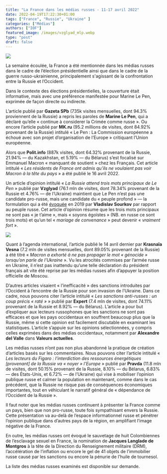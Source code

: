 ```yaml
---
title: "La France dans les médias russes - 11-17 avril 2022"
date: 2022-04-19T17:22:30+01:00
tags: ["France", "Russie", "Ukraine" ]
categories: ["Médias"]
authors: ["IOF"]
featured_image: /images/vzglyad_mlp.webp
type: "post"
draft: false
---
```


![](/images/vzglyad_mlp.webp)

La semaine écoulée, la France a été mentionnée dans les médias russes dans le cadre de l’élection présidentielle ainsi que dans le cadre de la guerre russo-ukrainienne, principalement s'agissant de la confrontation entre la Russie et l’Occident.

Dans le contexte des élections présidentielles, la couverture était informative, mais avec une préférence manifestée pour Marine Le Pen, exprimée de façon directe ou indirecte.

L’article publié par **Gazeta SPb** (735k visites mensuelles, dont 94.3% proviennent de la Russie) a repris les paroles de **Marine Le Pen**, qui a déclaré qu’elle « continue à considerer la Crimée comme russe ». Ou encore l’article publié par **MK.ru** (95.2 millions de visites, dont 84.92% provenant de la Russie) intitulé « Le Pen : La Commission européenne a échoué avec son projet d’organisation de l’Europe » critiquant l’Union européenne.

Alors que **Polit.info** (887k visites, dont 64.32% provenant de la Russie, 21.94% — du Kazakhstan, et 5.19% — du Bélarus) s’est focalisé sur Emmanuel Macron « manquant de soutient » chez les Français. Cet article intitulé « *Les résidents de France ont admis qu’ils ne voulaient pas voir Macron à la tête du pays* » a été publié le 16 avril 2022.

Un article d’opinion intitulé « *La Russie attend trois mots principaux de Le Pen* » publié par **Vzglyad** (76.1 mln de visites, dont 78.34% provenant de la Russie et 4.76% — de l’Ukraine) maintient que Le Pen n’est pas une candidate pro-russe, mais une candidate du « peuple profond » — la formulation qui a été [évoquée](https://kolesnyk.fr/posts/vladislav-sourkov-sur-le-long-etat-de-potine/) en 2019 par **Vladislav Sourkov** par rapport au peuple russe. Cet article d’opinion résume que les trois mots principaux ne sont pas « je t’aime », mais « soyons égoïstes » (NB. en russe ce sont trois mots) et qu’un tel « *mariage de convenance* » peut devenir « *vraiment fort* ».

![](/images/rusprimavera_macron_genocide_ukraine.webp)

Quant à l’agenda international, l’article publié le 14 avril dernier par **Krasnaïa Vesna** (7.2 mln de visites mensuelles, dont 89.05% provenant de la Russie) a été titré « *Macron a exhorté à ne pas propager le mot « génocide » lorsqu’on parle de l’Ukraine* ». Vu les atrocités commises par l’armée russe en Ukraine, il n’est pas inattendu qu’une telle déclaration du président français ait vite été reprise par les médias russes afin d’appuyer la position officielle de Moscou.

D’autres articles visaient « l’inefficacité » des sanctions introduites par l’Occident à l’encontre de la Russie pour son invasion de l’Ukraine. Dans ce cadre, nous pouvons citer l’article intitulé « *Les sanctions anti-russes : un coup précis « raté »* » publié par **Expert** (7.4 mln de visites, dont 74.11% provenant de la Russie et 8.92% — du Bélarus). L’article a pour but d’expliquer aux lecteurs russophones que les sanctions ne sont pas efficaces et que les pays occidentaux en souffrent beaucoup plus que la Russie, même si cette opinion est facilement discutable en examinant les statistiques. L’article s’appuie sur les opinions sélectionnées, y compris celles exprimées dans des médias occidentaux, notamment par **Alexandre del Valle** dans **Valeurs actuelles**.

Les médias russes n’ont pas non plus abandonné la pratique de création d’articles basés sur les commentaires. Nous pouvons citer l’article intitulé « *Les lecteurs du Figaro : l’interdiction des ressources énergétiques [provenant] de la Russie va « noyer » l’Europe* » publié par **Pravda** (11.8 mln de visites, dont 50.15% provenant de la Russie, 8.10% — du Bélarus, 6.83% — des États-Unis, et 6.72% — de l’Ukraine) qui vise à mobiliser l’opinion publique russe et calmer la population en maintenant, comme dans le cas précédent, que la Russie ne risque pas de conséquences économiques importantes, tout en véhiculant le narratif général de « dépendance de l’Occident de la Russie ».

Il faut noter que les médias russes continuent à présenter la France comme un pays, bien que non pro-russe, toute fois sympathisant envers la Russie. Cette présentation va au-delà de l’espace informationnel russe et pénétrer l’opinion publique dans d’autres pays de la région, en amplifiant l’image négative de la France.

En outre, les médias russes ont évoqué le sauvetage de huit Colombiennes de l’esclavage sexuel en France, la nomination de **Jacques Langlade de Montgros** à la tête de la Direction du Renseignement militaire (DRM), l’accélération de l’inflation ou encore le gel de 41 objets de l’immobilier russe causé par les sanctions ou encore la pénurie de l’huile de tournesol.

La liste des médias russes examinés est disponible sur demande.